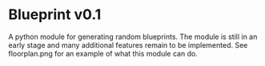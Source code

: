 # Blueprint v0.1
A python module for generating random blueprints. The module is still in an early stage and many additional features remain to be implemented. See floorplan.png for an example of what this module can do. 
